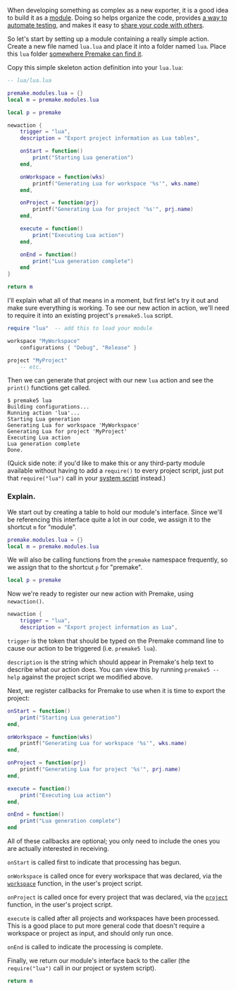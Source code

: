 When developing something as complex as a new exporter, it is a good idea to build it as a [module](developing-modules). Doing so helps organize the code, provides [a way to automate testing](adding-unit-tests), and makes it easy to [share your code with others](sharing-your-module).

So let's start by setting up a module containing a really simple action. Create a new file named `lua.lua` and place it into a folder named `lua`. Place this `lua` folder [somewhere Premake can find it](locating-scripts).

Copy this simple skeleton action definition into your `lua.lua`:


```lua
-- lua/lua.lua

premake.modules.lua = {}
local m = premake.modules.lua

local p = premake

newaction {
	trigger = "lua",
	description = "Export project information as Lua tables",

	onStart = function()
		print("Starting Lua generation")
	end,

	onWorkspace = function(wks)
		printf("Generating Lua for workspace '%s'", wks.name)
	end,

	onProject = function(prj)
		printf("Generating Lua for project '%s'", prj.name)
	end,

	execute = function()
		print("Executing Lua action")
	end,

	onEnd = function()
		print("Lua generation complete")
	end
}

return m
```

I'll explain what all of that means in a moment, but first let's try it out and make sure everything is working. To see our new action in action, we'll need to require it into an existing project's `premake5.lua` script.

```lua
require "lua"  -- add this to load your module

workspace "MyWorkspace"
	configurations { "Debug", "Release" }

project "MyProject"
	-- etc.
```

Then we can generate that project with our new `lua` action and see the `print()` functions get called.

```
$ premake5 lua
Building configurations...
Running action 'lua'...
Starting Lua generation
Generating Lua for workspace 'MyWorkspace'
Generating Lua for project 'MyProject'
Executing Lua action
Lua generation complete
Done.
```

(Quick side note: if you'd like to make this or any third-party module available without having to add a `require()` to every project script, just put that `require("lua")` call in your [system script](system-scripts) instead.)


### Explain. ###

We start out by creating a table to hold our module's interface. Since we'll be referencing this interface quite a lot in our code, we assign it to the shortcut `m` for "module".

```lua
premake.modules.lua = {}
local m = premake.modules.lua
```

We will also be calling functions from the `premake` namespace frequently, so we assign that to the shortcut `p` for "premake".

```lua
local p = premake
```

Now we're ready to register our new action with Premake, using `newaction()`.

```lua
newaction {
	trigger = "lua",
	description = "Export project information as Lua",
```

`trigger` is the token that should be typed on the Premake command line to cause our action to be triggered (i.e. `premake5 lua`).

`description` is the string which should appear in Premake's help text to describe what our action does. You can view this by running `premake5 --help` against the project script we modified above.

Next, we register callbacks for Premake to use when it is time to export the project:

```lua
onStart = function()
	print("Starting Lua generation")
end,

onWorkspace = function(wks)
	printf("Generating Lua for workspace '%s'", wks.name)
end,

onProject = function(prj)
	printf("Generating Lua for project '%s'", prj.name)
end,

execute = function()
	print("Executing Lua action")
end,

onEnd = function()
	print("Lua generation complete")
end
```

All of these callbacks are optional; you only need to include the ones you are actually interested in receiving.

`onStart` is called first to indicate that processing has begun.

`onWorkspace` is called once for every workspace that was declared, via the [`workspace`](workspace) function, in the user's project script.

`onProject` is called once for every project that was declared, via the [`project`](project) function, in the user's project script.

`execute` is called after all projects and workspaces have been processed. This is a good place to put more general code that doesn't require a workspace or project as input, and should only run once.

`onEnd` is called to indicate the processing is complete.

Finally, we return our module's interface back to the caller (the `require("lua")` call in our project or system script).

```lua
return m
```
